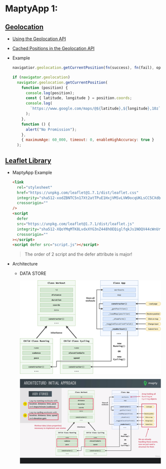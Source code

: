 # MaptyApp 1:

## [Geolocation](https://developer.mozilla.org/en-US/docs/Web/API/Geolocation_API)

- [Using the Geolocation API](https://developer.mozilla.org/en-US/docs/Web/API/Geolocation_API/Using_the_Geolocation_API)

- [Cached Positions in the Geolocation API](https://softwareas.com/cached-positions-in-the-geolocation-api/)

- Example

  ```javascript
  navigatior.geolocation.getCurrentPosition(fn(success), fn(fail), option);
  ```

  ```javascript
  if (navigator.geolocation)
    navigator.geolocation.getCurrentPosition(
      function (position) {
        console.log(position);
        const { latitude, longitude } = position.coords;
        console.log(
          `https://www.google.com/maps/@${latitude},${longitude},10z`
        );
      },
      function () {
        alert("No Promission");
      },
      { maximumAge: 60_000, timeout: 0, enableHighAccuracy: true }
    );
  ```

## [Leaflet Library](https://leafletjs.com/)

- MaptyApp Example

  ```html
  <link
    rel="stylesheet"
    href="https://unpkg.com/leaflet@1.7.1/dist/leaflet.css"
    integrity="sha512-xodZBNTC5n17Xt2atTPuE1HxjVMSvLVW9ocqUKLsCC5CXdbqCmblAshOMAS6/keqq/sMZMZ19scR4PsZChSR7A=="
    crossorigin=""
  />
  <script
    defer
    src="https://unpkg.com/leaflet@1.7.1/dist/leaflet.js"
    integrity="sha512-XQoYMqMTK8LvdxXYG3nZ448hOEQiglfqkJs1NOQV44cWnUrBc8PkAOcXy20w0vlaXaVUearIOBhiXZ5V3ynxwA=="
    crossorigin=""
  ></script>
  <script defer src="script.js"></script>
  ```

  > The order of 2 script and the defer attribute is major!

- Architecture

  - DATA STORE

    ![](img/Mapty-architecture-part-1.png)

    ![](img/oop17.png)
